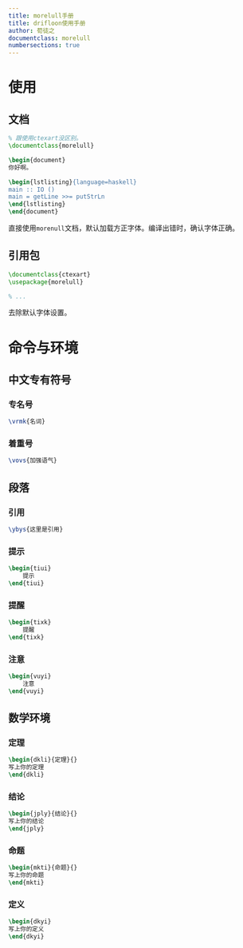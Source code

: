 ```yaml
---
title: morelull手册
title: drifloon使用手册
author: 荀徒之
documentclass: morelull
numbersections: true
---
```


# 使用

## 文档

```latex
% 跟使用ctexart没区别。
\documentclass{morelull}

\begin{document}
你好啊。

\begin{lstlisting}{language=haskell}
main :: IO ()
main = getLine >>= putStrLn
\end{lstlisting}
\end{document}
```

直接使用`morenull`文档，默认加载方正字体。编译出错时，确认字体正确。

## 引用包

```latex
\documentclass{ctexart}
\usepackage{morelull}

% ...
```

去除默认字体设置。

# 命令与环境

## 中文专有符号

### 专名号

```latex
\vrmk{名词}
```

### 着重号

```latex
\vovs{加强语气}
```

## 段落

### 引用

```latex
\ybys{这里是引用}
```

### 提示

```latex
\begin{tiui}
	提示
\end{tiui}
```

### 提醒

```latex
\begin{tixk}
	提醒
\end{tixk}
```

### 注意

```latex
\begin{vuyi}
	注意
\end{vuyi}
```

## 数学环境

### 定理

```latex
\begin{dkli}{定理}{}
写上你的定理
\end{dkli}
```

### 结论

```latex
\begin{jply}{结论}{}
写上你的结论
\end{jply}
```

### 命题

```latex
\begin{mkti}{命题}{}
写上你的命题
\end{mkti}
```

### 定义

```latex
\begin{dkyi}
写上你的定义
\end{dkyi}
```
